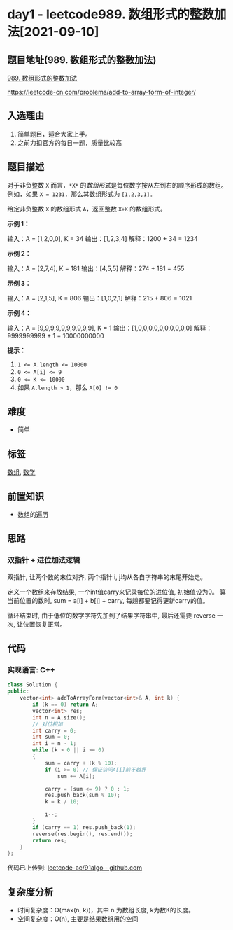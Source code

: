 # day1 - leetcode989. 数组形式的整数加法[2021-09-10]

## 题目地址(989. 数组形式的整数加法)

[989. 数组形式的整数加法](https://leetcode-cn.com/problems/add-to-array-form-of-integer/)

https://leetcode-cn.com/problems/add-to-array-form-of-integer/

## 入选理由

1. 简单题目，适合大家上手。
2. 之前力扣官方的每日一题，质量比较高

## 题目描述

对于非负整数 `X` 而言，`*X*` 的*数组形式*是每位数字按从左到右的顺序形成的数组。例如，如果 `X = 1231`，那么其数组形式为 `[1,2,3,1]`。

给定非负整数 `X` 的数组形式 `A`，返回整数 `X+K` 的数组形式。

**示例 1：**

输入：A = [1,2,0,0], K = 34 输出：[1,2,3,4] 解释：1200 + 34 = 1234

**示例 2：**

输入：A = [2,7,4], K = 181 输出：[4,5,5] 解释：274 + 181 = 455

**示例 3：**

输入：A = [2,1,5], K = 806 输出：[1,0,2,1] 解释：215 + 806 = 1021

**示例 4：**

输入：A = [9,9,9,9,9,9,9,9,9,9], K = 1 输出：[1,0,0,0,0,0,0,0,0,0,0] 解释：9999999999 + 1 = 10000000000

**提示：**

1. `1 <= A.length <= 10000`
2. `0 <= A[i] <= 9`
3. `0 <= K <= 10000`
4. 如果 `A.length > 1`，那么 `A[0] != 0`

## 难度

- 简单

## 标签

[数组](https://leetcode-cn.com/tag/array/), [数学](https://leetcode-cn.com/tag/math/)

## 前置知识

- 数组的遍历

## 思路

### 双指针 + 进位加法逻辑

双指针, 让两个数的末位对齐, 两个指针 i, j均从各自字符串的末尾开始走。

定义一个数组来存放结果, 一个int值carry来记录每位的进位值, 初始值设为0。
算当前位置的数时, sum = a[i] + b[j] + carry, 每趟都要记得更新carry的值。

循环结束时, 由于低位的数字字符先加到了结果字符串中, 最后还需要 reverse 一次, 让位置恢复正常。

## 代码

### 实现语言: C++

```cpp
class Solution {
public:
    vector<int> addToArrayForm(vector<int>& A, int k) {
        if (k == 0) return A;
        vector<int> res;
        int n = A.size();
        // 对位相加
        int carry = 0;
        int sum = 0;
        int i = n - 1;
        while (k > 0 || i >= 0)
        {
            sum = carry + (k % 10);
            if (i >= 0) // 保证访问A[i]前不越界
                sum += A[i];

            carry = (sum <= 9) ? 0 : 1;
            res.push_back(sum % 10);
            k = k / 10;

            i--;
        }
        if (carry == 1) res.push_back(1);
        reverse(res.begin(), res.end());
        return res;
    }
};
```

代码已上传到: [leetcode-ac/91algo - github.com](https://github.com/yanglr/leetcode-ac/tree/master/91algo)

## 复杂度分析

- 时间复杂度：O(max(n, k))，其中 n 为数组长度, k为数K的长度。
- 空间复杂度：O(n), 主要是结果数组用的空间
